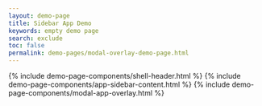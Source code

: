 ```yaml
---
layout: demo-page
title: Sidebar App Demo
keywords: empty demo page
search: exclude
toc: false
permalink: demo-pages/modal-overlay-demo-page.html
---
```


{% include demo-page-components/shell-header.html %}
{% include demo-page-components/app-sidebar-content.html %}
{% include demo-page-components/modal-app-overlay.html %}
